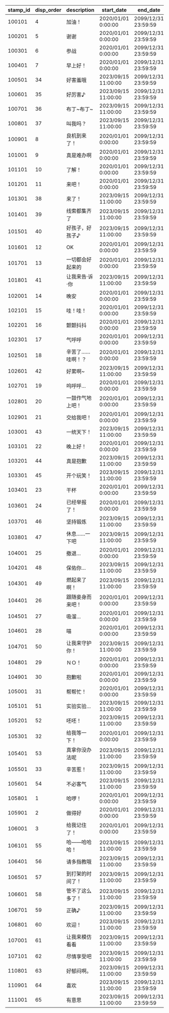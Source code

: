 |stamp_id|disp_order|description|start_date|end_date|
| --- | --- | --- | --- | --- |
|100101|4|加油！|2020/01/01 0:00:00|2099/12/31 23:59:59|
|100201|5|谢谢|2020/01/01 0:00:00|2099/12/31 23:59:59|
|100301|6|参战|2020/01/01 0:00:00|2099/12/31 23:59:59|
|100401|7|早上好！|2020/01/01 0:00:00|2099/12/31 23:59:59|
|100501|34|好害羞哦|2023/09/15 11:00:00|2099/12/31 23:59:59|
|100601|35|好厉害♪|2023/09/15 11:00:00|2099/12/31 23:59:59|
|100701|36|布丁~布丁~|2023/09/15 11:00:00|2099/12/31 23:59:59|
|100801|37|叫我吗？|2023/09/15 11:00:00|2099/12/31 23:59:59|
|100901|8|良机到来了！|2020/01/01 0:00:00|2099/12/31 23:59:59|
|101001|9|真是难办啊|2020/01/01 0:00:00|2099/12/31 23:59:59|
|101101|10|了解！|2020/01/01 0:00:00|2099/12/31 23:59:59|
|101201|11|来吧！|2020/01/01 0:00:00|2099/12/31 23:59:59|
|101301|38|来了！|2023/09/15 11:00:00|2099/12/31 23:59:59|
|101401|39|线索都集齐了|2023/09/15 11:00:00|2099/12/31 23:59:59|
|101501|40|好孩子，好孩子♪|2023/09/15 11:00:00|2099/12/31 23:59:59|
|101601|12|OK|2020/01/01 0:00:00|2099/12/31 23:59:59|
|101701|13|一切都会好起来的|2020/01/01 0:00:00|2099/12/31 23:59:59|
|101801|41|让我来告·诉·你|2023/09/15 11:00:00|2099/12/31 23:59:59|
|102001|14|晚安|2020/01/01 0:00:00|2099/12/31 23:59:59|
|102101|15|哇！哇！|2020/01/01 0:00:00|2099/12/31 23:59:59|
|102201|16|颤颤抖抖|2020/01/01 0:00:00|2099/12/31 23:59:59|
|102301|17|气呼呼|2020/01/01 0:00:00|2099/12/31 23:59:59|
|102501|18|辛苦了……哇啊！？|2020/01/01 0:00:00|2099/12/31 23:59:59|
|102601|42|好累啊~|2023/09/15 11:00:00|2099/12/31 23:59:59|
|102701|19|呜呼呼…|2020/01/01 0:00:00|2099/12/31 23:59:59|
|102801|20|一鼓作气地上吧！|2020/01/01 0:00:00|2099/12/31 23:59:59|
|102901|21|交给我吧！|2020/01/01 0:00:00|2099/12/31 23:59:59|
|103001|43|一统天下！|2023/09/15 11:00:00|2099/12/31 23:59:59|
|103101|22|晚上好！|2020/01/01 0:00:00|2099/12/31 23:59:59|
|103201|44|真是抱歉|2023/09/15 11:00:00|2099/12/31 23:59:59|
|103301|45|开个玩笑！|2023/09/15 11:00:00|2099/12/31 23:59:59|
|103401|23|干杯|2020/01/01 0:00:00|2099/12/31 23:59:59|
|103601|24|已经举报了！|2020/01/01 0:00:00|2099/12/31 23:59:59|
|103701|46|坚持锻炼|2023/09/15 11:00:00|2099/12/31 23:59:59|
|103801|47|休息……一下吧|2023/09/15 11:00:00|2099/12/31 23:59:59|
|104001|25|撤退…|2020/01/01 0:00:00|2099/12/31 23:59:59|
|104201|48|保佑你…|2023/09/15 11:00:00|2099/12/31 23:59:59|
|104301|49|燃起来了啊！|2023/09/15 11:00:00|2099/12/31 23:59:59|
|104401|26|跟随妾身而来吧！|2020/01/01 0:00:00|2099/12/31 23:59:59|
|104501|27|吸溜…|2020/01/01 0:00:00|2099/12/31 23:59:59|
|104601|28|喵|2020/01/01 0:00:00|2099/12/31 23:59:59|
|104701|50|让我来守护你！|2023/09/15 11:00:00|2099/12/31 23:59:59|
|104801|29|ＮＯ！|2020/01/01 0:00:00|2099/12/31 23:59:59|
|104901|30|抱歉啦|2020/01/01 0:00:00|2099/12/31 23:59:59|
|105001|31|帮帮忙！|2020/01/01 0:00:00|2099/12/31 23:59:59|
|105101|51|实验实验…|2023/09/15 11:00:00|2099/12/31 23:59:59|
|105201|52|呸呸！|2023/09/15 11:00:00|2099/12/31 23:59:59|
|105301|32|给我等一下！|2020/01/01 0:00:00|2099/12/31 23:59:59|
|105401|53|真拿你没办法呢|2023/09/15 11:00:00|2099/12/31 23:59:59|
|105501|33|辛苦惹！|2023/09/15 11:00:00|2099/12/31 23:59:59|
|105601|54|不必客气|2023/09/15 11:00:00|2099/12/31 23:59:59|
|105801|1|哈啰！|2020/01/01 0:00:00|2099/12/31 23:59:59|
|105901|2|做得好|2020/01/01 0:00:00|2099/12/31 23:59:59|
|106001|3|给我记住了！|2020/01/01 0:00:00|2099/12/31 23:59:59|
|106101|55|哈——哈哈哈！|2023/09/15 11:00:00|2099/12/31 23:59:59|
|106401|56|请多指教哦|2023/09/15 11:00:00|2099/12/31 23:59:59|
|106501|57|到打架的时间了！|2023/09/15 11:00:00|2099/12/31 23:59:59|
|106601|58|管不了这么多了！|2023/09/15 11:00:00|2099/12/31 23:59:59|
|106701|59|正确♪|2023/09/15 11:00:00|2099/12/31 23:59:59|
|106801|60|欢迎！|2023/09/15 11:00:00|2099/12/31 23:59:59|
|107001|61|让我来模仿看看|2023/09/15 11:00:00|2099/12/31 23:59:59|
|107101|62|尽情享受吧|2023/09/15 11:00:00|2099/12/31 23:59:59|
|110801|63|好郁闷啊。|2023/09/15 11:00:00|2099/12/31 23:59:59|
|110901|64|喜欢|2023/09/15 11:00:00|2099/12/31 23:59:59|
|111001|65|有意思|2023/09/15 11:00:00|2099/12/31 23:59:59|